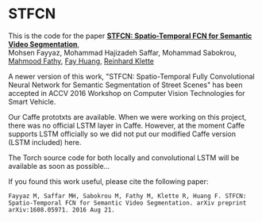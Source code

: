 # STFCN
This is the code for the paper
**[STFCN: Spatio-Temporal FCN for Semantic Video Segmentation](https://arxiv.org/abs/1608.05971)**,
<br>
Mohsen Fayyaz,
Mohammad Hajizadeh Saffar,
Mohammad Sabokrou,
[Mahmood Fathy](http://mahfathy.iust.ac.ir/index.php/en/),
[Fay Huang](http://csie.niu.edu.tw/web/fay/),
[Reinhard Klette](http://www.aut.ac.nz/profiles/reinhard-klette)
<br>

A newer version of this work, "STFCN: Spatio-Temporal Fully Convolutional Neural Network for Semantic Segmentation of Street Scenes" has been accepted in ACCV 2016 Workshop on Computer Vision Technologies for Smart Vehicle.

Our Caffe prototxts are available. When we were working on this project, there was no official LSTM layer in Caffe. However, at the moment Caffe supports LSTM officially so we did not put our modified Caffe version (LSTM included) here.

The Torch source code for both locally and convolutional LSTM will be available as soon as possible...

If you found this work useful, please cite the following paper:

```
Fayyaz M, Saffar MH, Sabokrou M, Fathy M, Klette R, Huang F. STFCN: Spatio-Temporal FCN for Semantic Video Segmentation. arXiv preprint arXiv:1608.05971. 2016 Aug 21.
```
